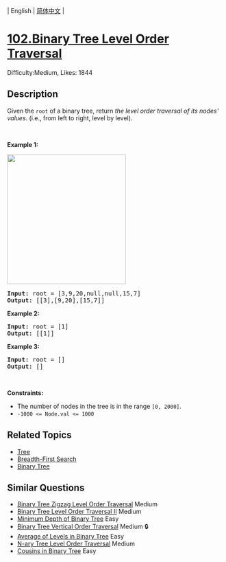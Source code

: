 
| English | [简体中文](README.md) |

# [102.Binary Tree Level Order Traversal](https://leetcode.com/problems/binary-tree-level-order-traversal/)
Difficulty:Medium, Likes: 1844

## Description

<p>Given the <code>root</code> of a binary tree, return <em>the level order traversal of its nodes&#39; values</em>. (i.e., from left to right, level by level).</p>

<p>&nbsp;</p>
<p><strong class="example">Example 1:</strong></p>
<img alt="" src="https://assets.leetcode.com/uploads/2021/02/19/tree1.jpg" style="width: 277px; height: 302px;" />
<pre>
<strong>Input:</strong> root = [3,9,20,null,null,15,7]
<strong>Output:</strong> [[3],[9,20],[15,7]]
</pre>

<p><strong class="example">Example 2:</strong></p>

<pre>
<strong>Input:</strong> root = [1]
<strong>Output:</strong> [[1]]
</pre>

<p><strong class="example">Example 3:</strong></p>

<pre>
<strong>Input:</strong> root = []
<strong>Output:</strong> []
</pre>

<p>&nbsp;</p>
<p><strong>Constraints:</strong></p>

<ul>
	<li>The number of nodes in the tree is in the range <code>[0, 2000]</code>.</li>
	<li><code>-1000 &lt;= Node.val &lt;= 1000</code></li>
</ul>


## Related Topics

- [Tree](https://leetcode.com/tag/tree/)
- [Breadth-First Search](https://leetcode.com/tag/breadth-first-search/)
- [Binary Tree](https://leetcode.com/tag/binary-tree/)

## Similar Questions

- [Binary Tree Zigzag Level Order Traversal](../binary-tree-zigzag-level-order-traversal/README_EN.md) Medium 
- [Binary Tree Level Order Traversal II](../binary-tree-level-order-traversal-ii/README_EN.md) Medium 
- [Minimum Depth of Binary Tree](../minimum-depth-of-binary-tree/README_EN.md) Easy 
- [Binary Tree Vertical Order Traversal](../binary-tree-vertical-order-traversal/README_EN.md) Medium 🔒
- [Average of Levels in Binary Tree](../average-of-levels-in-binary-tree/README_EN.md) Easy 
- [N-ary Tree Level Order Traversal](../n-ary-tree-level-order-traversal/README_EN.md) Medium 
- [Cousins in Binary Tree](../cousins-in-binary-tree/README_EN.md) Easy 
